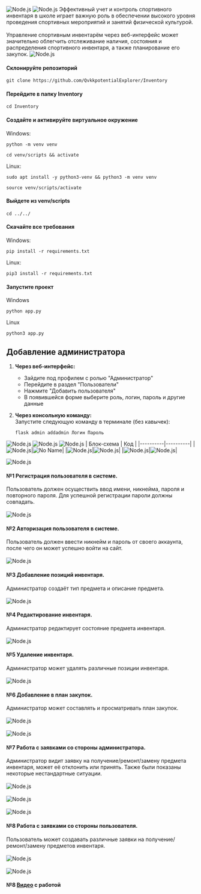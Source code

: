 ![Node.js](/docs/img/InventoryCRM.png)
![Node.js](/docs/img/About.png)
Эффективный учет и контроль спортивного инвентаря в школе играет
важную роль в обеспечении высокого уровня проведения спортивных
мероприятий и занятий физической культурой. \
\
Управление спортивным инвентарём через веб-интерфейс может значительно облегчить отслеживание наличия, состояния и
распределения спортивного инвентаря, а также планирование его закупок.
![Node.js](/docs/img/Start.png)
  #### Склонируйте репозиторий
  ```
  git clone https://github.com/QvkkpotentialExplorer/Inventory
  ```
  #### Перейдите в папку Inventory
  ```
  cd Inventory
  ```
  #### Создайте и активируйте виртуальное окружение 
  Windows:
  ```
  python -m venv venv
  ```
  ```
  cd venv/scripts && activate
  ```
  Linux:
  ```
  sudo apt install -y python3-venv && python3 -m venv venv
  ```
  ```
  source venv/scripts/activate
  ```
  #### Выйдете из venv/scripts
  ```
  cd ../../
  ```
  #### Скачайте все требования
  Windows:
  ```
  pip install -r requirements.txt
  ```
  Linux:
  ```
  pip3 install -r requirements.txt
  ```
   #### Запустите проект
   Windows
  ```
  python app.py
  ```
  Linux
  ```
python3 app.py
  ```
## Добавление администратора  
1. **Через веб-интерфейс:**  
   - Зайдите под профилем с ролью "Администратор"  
   - Перейдите в раздел "Пользователи"  
   - Нажмите "Добавить пользователя"  
   - В появившейся форме выберите роль, логин, пароль и другие данные  

2. **Через консольную команду:**  
   Запустите следующую команду в терминале (без кавычек):  

   ```
   flask admin addadmin Логин Пароль 
   ```


![Node.js](/docs/img/Block.png)
![Node.js](/docs/img/db_design.jpg)
![Node.js](/docs/img/Func.png)
| Блок-схема | Код |
|----------|----------|
|![Node.js](/docs/img/Получение.png)|![No Name](/docs/img/Получение_код.jpg)|
|![Node.js](/docs/img/Замена.png)|![Node.js](/docs/img/Замена_код.jpg)|
|![Node.js](/docs/img/Ремонт.png)|![Node.js](/docs/img/Ремонт_код.jpg)|


![Node.js](/docs/img/Inter.png)

#### №1  Регистрация пользователя в системе.
Пользователь должен осуществить ввод имени, никнейма, пароля и повторного пароля. Для успешной регистрации пароли должны совпадать. \
\
![Node.js](/docs/img/Регистрация.png)

#### №2  Авторизация пользователя в системе.
Пользователь должен ввести никнейм и пароль от своего аккаунта, после чего он может успешно войти на сайт. \
\
![Node.js](/docs/img/Авторизация.png)

#### №3  Добавление позиций инвентаря.
Администратор создаёт тип предмета и описание предмета. \
\
![Node.js](/docs/img/Создание_инвентаря.jpg)

#### №4  Редактирование инвентаря.
Администратор редактирует состояние предмета инвентаря. \
\
![Node.js](docs/img/Редактирование.jpg)

#### №5  Удаление инвентаря.
Администратор может удалять различные позиции инвентаря. \
\
![Node.js](docs/img/Удаление1.jpg)

#### №6  Добавление в план закупок.
Администратор может составлять и просматривать план закупок. \
\
![Node.js](docs/img/Добавление_плана.jpg) \
\
![Node.js](docs/img/Добавление_плана1.jpg)

#### №7  Работа с заявками со стороны администратора.
Администратор видит заявку на получение/ремонт/замену предмета инвентаря, может её отклонить или принять. Также были показаны некоторые нестандартные ситуации. \
\
![Node.js](docs/img/Заявки.jpg) \
\
![Node.js](docs/img/Заявки--.jpg) \
\
![Node.js](docs/img/Заявки-2.jpg)

#### №8  Работа с заявками со стороны пользователя.
Пользователь может создавать различные заявки на получение/ремонт/замену предметов инвентаря. \
\
![Node.js](docs/img/Заявки-1.jpg) \
\
![Node.js](docs/img/Заявки-.jpg)



 #### №8 [Видео](https://vkvideo.ru/video701054348_456239025) с работой









